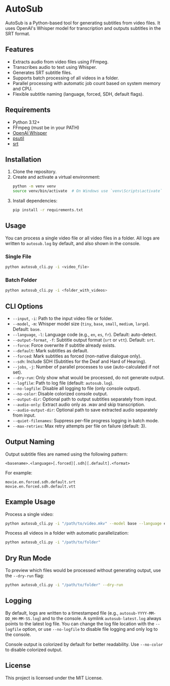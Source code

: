 # AutoSub

AutoSub is a Python-based tool for generating subtitles from video files. It uses OpenAI's Whisper model for transcription and outputs subtitles in the SRT format.

## Features
- Extracts audio from video files using FFmpeg.
- Transcribes audio to text using Whisper.
- Generates SRT subtitle files.
- Supports batch processing of all videos in a folder.
- Parallel processing with automatic job count based on system memory and CPU.
- Flexible subtitle naming (language, forced, SDH, default flags).

## Requirements
- Python 3.12+
- FFmpeg (must be in your PATH)
- [OpenAI Whisper](https://github.com/openai/whisper)
- [psutil](https://pypi.org/project/psutil/)
- [srt](https://pypi.org/project/srt/)

## Installation
1. Clone the repository.
2. Create and activate a virtual environment:
   ```bash
   python -m venv venv
   source venv/bin/activate  # On Windows use `venv\Scripts\activate`
   ```
3. Install dependencies:
   ```bash
   pip install -r requirements.txt
   ```

## Usage

You can process a single video file or all video files in a folder. All logs are written to `autosub.log` by default, and also shown in the console.

### Single File
```bash
python autosub_cli.py -i <video_file>
```

### Batch Folder
```bash
python autosub_cli.py -i <folder_with_videos>
```

## CLI Options

- `--input`, `-i`: Path to the input video file or folder.
- `--model`, `-m`: Whisper model size (`tiny`, `base`, `small`, `medium`, `large`). Default: `base`.
- `--language`, `-l`: Language code (e.g., `en`, `es`, `fr`). Default: auto-detect.
- `--output-format`, `-f`: Subtitle output format (`srt` or `vtt`). Default: `srt`.
- `--force`: Force overwrite if subtitle already exists.
- `--default`: Mark subtitles as default.
- `--forced`: Mark subtitles as forced (non-native dialogue only).
- `--sdh`: Include SDH (Subtitles for the Deaf and Hard of Hearing).
- `--jobs`, `-j`: Number of parallel processes to use (auto-calculated if not set).
- `--dry-run`: Only show what would be processed, do not generate output.
- `--logfile`: Path to log file (default: `autosub.log`).
- `--no-logfile`: Disable all logging to file (only console output).
- `--no-color`: Disable colorized console output.
- `--output-dir`: Optional path to output subtitles separately from input.
- `--audio-only`: Extract audio only as .wav and skip transcription.
- `--audio-output-dir`: Optional path to save extracted audio separately from input.
- `--quiet-filenames`: Suppress per-file progress logging in batch mode.
- `--max-retries`: Max retry attempts per file on failure (default: 3).

## Output Naming

Output subtitle files are named using the following pattern:
```
<basename>.<language>[.forced][.sdh][.default].<format>
```
For example:
```
movie.en.forced.sdh.default.srt
movie.en.forced.sdh.default.vtt
```

## Example Usage

Process a single video:
```bash
python autosub_cli.py -i "/path/to/video.mkv" --model base --language en --forced --sdh
```

Process all videos in a folder with automatic parallelization:
```bash
python autosub_cli.py -i "/path/to/folder"
```

## Dry Run Mode

To preview which files would be processed without generating output, use the `--dry-run` flag:
```bash
python autosub_cli.py -i "/path/to/folder" --dry-run
```

## Logging

By default, logs are written to a timestamped file (e.g., `autosub-YYYY-MM-DD_HH-MM-SS.log`) and to the console. A symlink `autosub-latest.log` always points to the latest log file. You can change the log file location with the `--logfile` option, or use `--no-logfile` to disable file logging and only log to the console.

Console output is colorized by default for better readability. Use `--no-color` to disable colorized output.

## License

This project is licensed under the MIT License.
